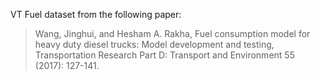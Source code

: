 VT Fuel dataset from the following paper:

> Wang, Jinghui, and Hesham A. Rakha, Fuel consumption model for heavy duty diesel trucks: Model development and testing, Transportation Research Part D: Transport and Environment 55 (2017): 127-141.